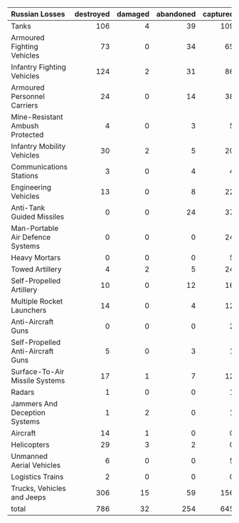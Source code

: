 | Russian Losses                    |   destroyed |   damaged |   abandoned |   captured |   total |
|:----------------------------------|------------:|----------:|------------:|-----------:|--------:|
| Tanks                             |         106 |         4 |          39 |        109 |     258 |
| Armoured Fighting Vehicles        |          73 |         0 |          34 |         65 |     172 |
| Infantry Fighting Vehicles        |         124 |         2 |          31 |         86 |     243 |
| Armoured Personnel Carriers       |          24 |         0 |          14 |         38 |      76 |
| Mine-Resistant Ambush Protected   |           4 |         0 |           3 |          5 |      12 |
| Infantry Mobility Vehicles        |          30 |         2 |           5 |         20 |      57 |
| Communications Stations           |           3 |         0 |           4 |          4 |      11 |
| Engineering Vehicles              |          13 |         0 |           8 |         22 |      43 |
| Anti-Tank Guided Missiles         |           0 |         0 |          24 |         37 |      61 |
| Man-Portable Air Defence Systems  |           0 |         0 |           0 |         24 |      24 |
| Heavy Mortars                     |           0 |         0 |           0 |          5 |       5 |
| Towed Artillery                   |           4 |         2 |           5 |         24 |      35 |
| Self-Propelled Artillery          |          10 |         0 |          12 |         16 |      38 |
| Multiple Rocket Launchers         |          14 |         0 |           4 |         12 |      30 |
| Anti-Aircraft Guns                |           0 |         0 |           0 |          2 |       2 |
| Self-Propelled Anti-Aircraft Guns |           5 |         0 |           3 |          1 |       9 |
| Surface-To-Air Missile Systems    |          17 |         1 |           7 |         12 |      37 |
| Radars                            |           1 |         0 |           0 |          1 |       2 |
| Jammers And Deception Systems     |           1 |         2 |           0 |          1 |       4 |
| Aircraft                          |          14 |         1 |           0 |          0 |      15 |
| Helicopters                       |          29 |         3 |           2 |          0 |      34 |
| Unmanned Aerial Vehicles          |           6 |         0 |           0 |          5 |      11 |
| Logistics Trains                  |           2 |         0 |           0 |          0 |       2 |
| Trucks, Vehicles and Jeeps        |         306 |        15 |          59 |        156 |     536 |
| total                             |         786 |        32 |         254 |        645 |    1717 |